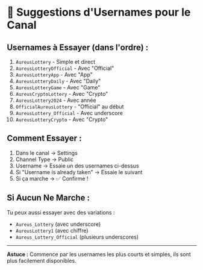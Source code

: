 # 📢 Suggestions d'Usernames pour le Canal

## Usernames à Essayer (dans l'ordre) :

1. `AureusLottery` - Simple et direct
2. `AureusLotteryOfficial` - Avec "Official"
3. `AureusLotteryApp` - Avec "App"
4. `AureusLotteryDaily` - Avec "Daily"
5. `AureusLotteryGame` - Avec "Game"
6. `AureusCryptoLottery` - Avec "Crypto"
7. `AureusLottery2024` - Avec année
8. `OfficialAureusLottery` - "Official" au début
9. `AureusLottery_Official` - Avec underscore
10. `AureusLotteryCrypto` - Avec "Crypto"

## Comment Essayer :

1. Dans le canal → Settings
2. Channel Type → Public
3. Username → Essaie un des usernames ci-dessus
4. Si "Username is already taken" → Essaie le suivant
5. Si ça marche → ✅ Confirme !

## Si Aucun Ne Marche :

Tu peux aussi essayer avec des variations :
- `Aureus_Lottery` (avec underscore)
- `AureusLottery1` (avec chiffre)
- `Aureus_Lottery_Official` (plusieurs underscores)

---

**Astuce :** Commence par les usernames les plus courts et simples, ils sont plus facilement disponibles.

